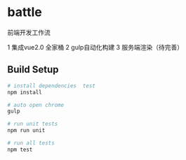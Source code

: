 # battle

前端开发工作流

1 集成vue2.0 全家桶
2 gulp自动化构建
3 服务端渲染（待完善）

## Build Setup
``` bash
# install dependencies  test
npm install

# auto open chrome
gulp

# run unit tests
npm run unit

# run all tests
npm test
```
 
